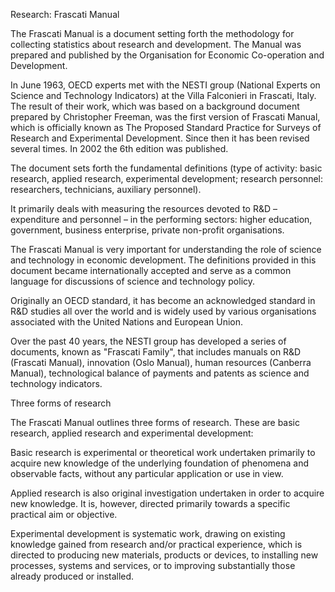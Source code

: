 Research: Frascati Manual


The Frascati Manual is a document setting forth the methodology for collecting statistics about research and development. The Manual was prepared and published by the Organisation for Economic Co-operation and Development.


In June 1963, OECD experts met with the NESTI group (National Experts on Science and Technology Indicators) at the Villa Falconieri in Frascati, Italy. The result of their work, which was based on a background document prepared by Christopher Freeman, was the first version of Frascati Manual, which is officially known as The Proposed Standard Practice for Surveys of Research and Experimental Development. Since then it has been revised several times. In 2002 the 6th edition was published.


The document sets forth the fundamental definitions (type of activity: basic research, applied research, experimental development; research personnel: researchers, technicians, auxiliary personnel).


It primarily deals with measuring the resources devoted to R&D – expenditure and personnel – in the performing sectors: higher education, government, business enterprise, private non-profit organisations.


The Frascati Manual is very important for understanding the role of science and technology in economic development. The definitions provided in this document became internationally accepted and serve as a common language for discussions of science and technology policy.
 
Originally an OECD standard, it has become an acknowledged standard in R&D studies all over the world and is widely used by various organisations associated with the United Nations and European Union.


Over the past 40 years, the NESTI group has developed a series of documents, known as "Frascati Family", that includes manuals on R&D (Frascati Manual), innovation (Oslo Manual), human resources (Canberra Manual), technological balance of payments and patents as science and technology indicators.


Three forms of research


The Frascati Manual outlines three forms of research. These are basic research, applied research and experimental development:


Basic research is experimental or theoretical work undertaken primarily to acquire new knowledge of the underlying foundation of phenomena and observable facts, without any particular application or use in view.


Applied research is also original investigation undertaken in order to acquire new knowledge. It is, however, directed primarily towards a specific practical aim or objective.


Experimental development is systematic work, drawing on existing knowledge gained from research and/or practical experience, which is directed to producing new materials, products or devices, to installing new processes, systems and services, or to improving substantially those already produced or installed.


